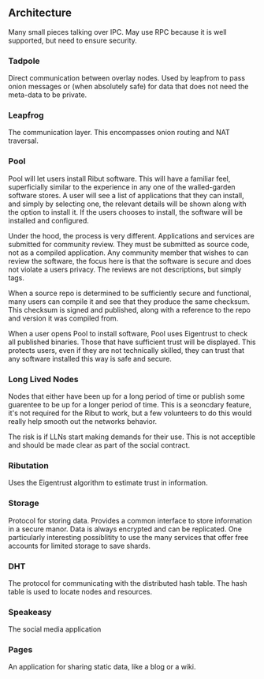## Architecture
Many small pieces talking over IPC. May use RPC because it is well supported, 
but need to ensure security.

### Tadpole
Direct communication between overlay nodes. Used by leapfrom to pass onion
messages or (when absolutely safe) for data that does not need the meta-data to
be private.

### Leapfrog
The communication layer. This encompasses onion routing and NAT traversal.

### Pool
Pool will let users install Ribut software. This will have a familiar
feel, superficially similar to the experience in any one of the walled-garden
software stores. A user will see a list of applications that they can install,
and simply by selecting one, the relevant details will be shown along with the
option to install it. If the users chooses to install, the software will be
installed and configured.

Under the hood, the process is very different. Applications and services are
submitted for community review. They must be submitted as source code, not as a
compiled application. Any community member that wishes to can review the
software, the focus here is that the software is secure and does not violate a
users privacy. The reviews are not descriptions, but simply tags.

When a source repo is determined to be sufficiently secure and functional, many
users can compile it and see that they produce the same checksum. This checksum
is signed and published, along with a reference to the repo and version it was
compiled from.

When a user opens Pool to install software, Pool uses Eigentrust to check all
published binaries. Those that have sufficient trust will be displayed. This
protects users, even if they are not technically skilled, they can trust that
any software installed this way is safe and secure.

### Long Lived Nodes
Nodes that either have been up for a long period of time or publish some
guarentee to be up for a longer period of time. This is a seoncdary feature,
it's not required for the Ribut to work, but a few volunteers to do this would
really help smooth out the networks behavior.

The risk is if LLNs start making demands for their use. This is not acceptible
and should be made clear as part of the social contract.

### Ributation
Uses the Eigentrust algorithm to estimate trust in information.

### Storage
Protocol for storing data. Provides a common interface to store information in a
secure manor. Data is always encrypted and can be replicated. One particularly
interesting possiblitity to use the many services that offer free accounts for
limited storage to save shards.

### DHT
The protocol for communicating with the distributed hash table. The hash table
is used to locate nodes and resources.

### Speakeasy
The social media application

### Pages
An application for sharing static data, like a blog or a wiki. 